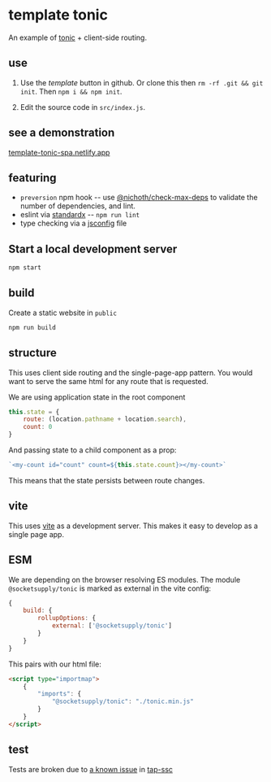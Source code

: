 # template tonic
An example of [tonic](https://tonicframework.dev/) + client-side routing.

## use
1. Use the *template* button in github. Or clone this then `rm -rf .git && git init`. Then `npm i && npm init`.

2. Edit the source code in `src/index.js`.

## see a demonstration
[template-tonic-spa.netlify.app](https://template-tonic-spa.netlify.app/)

## featuring
* `preversion` npm hook -- use [@nichoth/check-max-deps](https://github.com/nichoth/check-max-deps) to validate the number of dependencies, and lint.
* eslint via [standardx](https://www.npmjs.com/package/standardx) -- `npm run lint`
* type checking via a [jsconfig](https://code.visualstudio.com/docs/languages/jsconfig) file

## Start a local development server
```bash
npm start
```

## build
Create a static website in `public`

```bash
npm run build
```

## structure
This uses client side routing and the single-page-app pattern. You would want to serve the same html for any route that is requested. 

We are using application state in the root component
```js
this.state = {
    route: (location.pathname + location.search),
    count: 0
}
```

And passing state to a child component as a prop:
```js
`<my-count id="count" count=${this.state.count}></my-count>`
```

This means that the state persists between route changes.

## vite
This uses [vite](https://vitejs.dev/) as a development server. This makes it easy to develop as a single page app.

## ESM
We are depending on the browser resolving ES modules. The module `@socketsupply/tonic` is marked as external in the vite config:

```js
{
    build: {
        rollupOptions: {
            external: ['@socketsupply/tonic']
        }
    }
}
```

This pairs with our html file:
```html
<script type="importmap">
    {
        "imports": {
            "@socketsupply/tonic": "./tonic.min.js"
        }
    }
</script>
```

## test
Tests are broken due to [a known issue](https://github.com/nichoth/tap-ssc/issues/9) in [tap-ssc](https://github.com/nichoth/tap-ssc)
